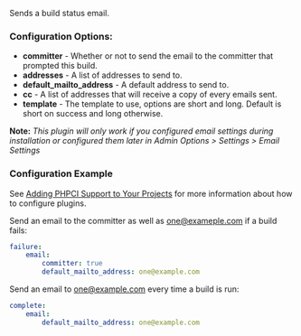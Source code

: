 Sends a build status email.

### Configuration Options:

* **committer** - Whether or not to send the email to the committer that prompted this build.
* **addresses** - A list of addresses to send to.
* **default_mailto_address** - A default address to send to.
* **cc** - A list of addresses that will receive a copy of every emails sent.
* **template** - The template to use, options are short and long. Default is short on success and long otherwise.


**Note:** _This plugin will only work if you configured email settings during installation or configured them later in Admin Options > Settings > Email Settings_

### Configuration Example
See [Adding PHPCI Support to Your Projects](https://www.phptesting.org/wiki/Adding-PHPCI-Support-to-Your-Projects) for more information about how to configure plugins.

Send an email to the committer as well as one@exameple.com if a build fails:
```yml
failure:
    email:
        committer: true
        default_mailto_address: one@example.com
```

Send an email to one@example.com every time a build is run:
```yml
complete:
    email:
        default_mailto_address: one@example.com
```